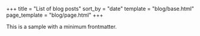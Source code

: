 +++
title = "List of blog posts"
sort_by = "date"
template = "blog/base.html"
page_template = "blog/page.html"
+++

This is a sample with a minimum frontmatter.